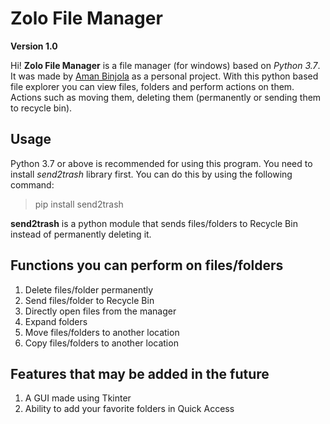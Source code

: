 # Zolo File Manager 
**Version 1.0**

Hi! **Zolo File Manager** is a file manager (for windows) based on *Python 3.7*. It was made by [Aman Binjola](www.github.com/binjolaaman10) as a personal project. With this python based file explorer you can view files, folders and perform actions on them. Actions such as moving them, deleting them (permanently or sending them to recycle bin).

## Usage
Python 3.7 or above is recommended for using this program.
You need to install *send2trash* library first. You can do this by using the following command:

> pip install send2trash

**send2trash** is a python module that sends files/folders to Recycle Bin instead of permanently deleting it.

## Functions you can perform on files/folders

 1. Delete files/folder permanently
 2. Send files/folder to Recycle Bin
 3. Directly open files from the manager
 4. Expand folders
 5. Move files/folders to another location
 6. Copy files/folders to another location
 
 ## Features that may be added in the future
 
 1. A GUI made using Tkinter
 2. Ability to add your favorite folders in Quick Access 
